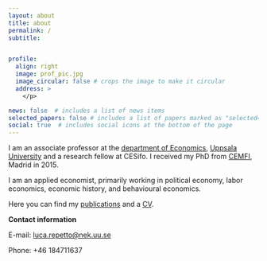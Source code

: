 ```yaml
---
layout: about
title: about
permalink: /
subtitle:


profile:
  align: right
  image: prof_pic.jpg
  image_circular: false # crops the image to make it circular
  address: >
    </p>

news: false  # includes a list of news items
selected_papers: false # includes a list of papers marked as "selected={true}"
social: true  # includes social icons at the bottom of the page
---
```


I am an associate professor at the [department of Economics](http://www.nek.uu.se), [Uppsala University](http://www.uu.se) and a research fellow at CESifo. I received my PhD from [CEMFI](http://www.cemfi.es), Madrid in 2015.

I am an applied economist, primarily working in political economy, labor economics, economic history, and behavioural economics. 

Here you can find my [publications](/research/) and a [CV](/assets/pdf/CV_Luca_Repetto.pdf).


<!-- We are organizing a Workshop in Economic History in Uppsala, May 25 and 26 2023!  [Program](/assets/pdf/Workshop_Economic_History_program_2023.pdf)
 -->

<b>Contact information</b>

E-mail: [luca.repetto@nek.uu.se](mailto:luca.repetto@nek.uu.se) 

Phone: +46 184711637

 
